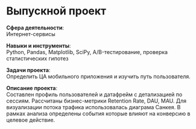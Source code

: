 # Выпускной проект

**Сфера деятельности**:   
Интернет-сервисы 
 
**Навыки и инструменты**:   
Python, Pandas, Matplotlib, SciPy, A/B-тестирование, проверка статистических гипотез

**Задачи проекта**:   
Определить ЦА мобильного приложения и изучить путь пользователя.

**Описание проекта**:   
Составлен профиль пользователей и датафрейм с детализацией по сессиям. Рассчитаны бизнес-метрики Retention Rate, DAU, MAU. Для визуализации потока трафика использовалась диаграма Санкея. В рамках анализа определены события которые влияют на конверсию в целевое действие.

